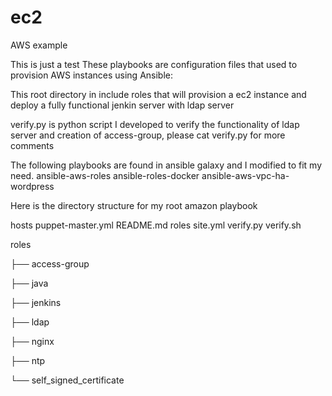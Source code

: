 # ec2
AWS example

This is just a test
These playbooks are configuration files that used to provision AWS instances using Ansible:

This root directory in include roles that will provision a ec2 instance and deploy a fully functional jenkin server with ldap server 

verify.py is python script I developed to verify the functionality of ldap server and creation of access-group, please cat verify.py for more comments

The following playbooks are found in  ansible galaxy and I modified to fit my need. 
ansible-aws-roles
ansible-roles-docker
ansible-aws-vpc-ha-wordpress

Here is the directory structure for my root amazon playbook

hosts
puppet-master.yml
README.md
roles
site.yml
verify.py
verify.sh


roles

├── access-group

├── java

├── jenkins

├── ldap

├── nginx

├── ntp

└── self_signed_certificate
 
